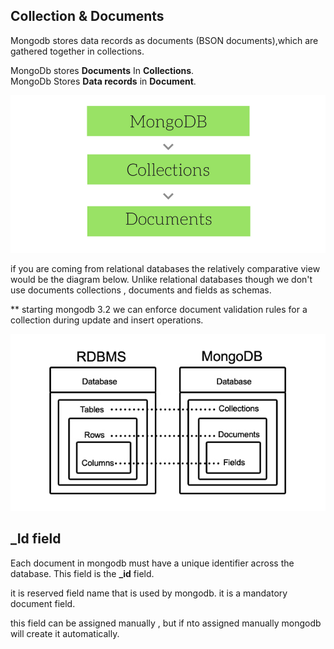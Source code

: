 ## Collection & Documents

Mongodb stores data records as documents (BSON documents),which are gathered together in collections.

MongoDb stores **Documents** In **Collections**. <br>
MongoDb Stores **Data records** in **Document**.

![on Read and on write Schema!](../resources/overview-of-mongodb.png)

if you are coming from relational databases the relatively comparative view would be the diagram below. Unlike relational databases though we don't use documents collections , documents and fields as schemas.

** starting mongodb 3.2 we can enforce document validation rules for a collection during update and insert operations.

![on Read and on write Schema!](../resources/mongoDb-vs-relationalDb.jpg)

## _Id field

Each document in mongodb must have a unique identifier
across the database. This field is the **_id** field.

it is reserved field name that is used by mongodb.
it is a mandatory document field.

this field can be assigned manually , but if nto assigned manually mongodb will create it automatically.
